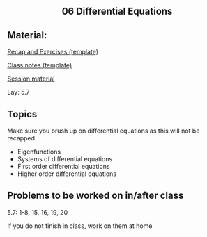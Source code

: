 <h2 align="center">06 Differential Equations</h2>

## Material:

[Recap and Exercises (template)](https://drive.google.com/file/d/1NR9B7YJ_1CsbsSPh009s_fRtevBWy9R_/view?usp=sharing)

[Class notes (template)](https://drive.google.com/file/d/1d3Pn5ooR-FrOUgd6H9g0rr7aAHYXRw8U/view?usp=sharing)

[Session material](https://viaucdk-my.sharepoint.com/:f:/g/personal/rib_viauc_dk/Elax7Cbk0DNLhpjCdiMwfOwBmG7jxqF7AJW5boJBajmB7Q?e=NzLWfW)

<p>Lay:&nbsp;​5.7</p>

## Topics
<p>Make sure you brush up on differential equations as this will not be recapped.</p>
<ul>
 <li>Eigenfunctions</li>
 <li>Systems of differential equations</li>
 <li>First order differential equations</li>
 <li>Higher order differential equations</li>
</ul>


## Problems to be worked on in/after class

<p>5.7: 1-8, 15, 16, 19, 20<br />
  
If you do not finish in class, work on them at home</p>
